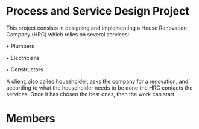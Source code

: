 # Process and Service Design Project
This project consists in designing and implementing a House Renovation Company (HRC) which relies on several services:

• Plumbers

• Electricians

• Constructors

A client, also called householder, asks the company for a renovation, and according to what the householder needs to be done the HRC contacts the services. Once it has chosen the best ones, then the work can start.
# Members
